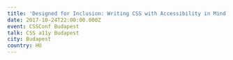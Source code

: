 ```yaml
---
title: 'Designed for Inclusion: Writing CSS with Accessibility in Mind'
date: 2017-10-24T22:00:00.000Z
event: CSSConf Budapest
talk: CSS a11y Budapest
city: Budapest
country: HU
---
```


